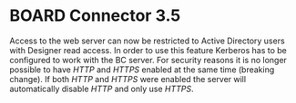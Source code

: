# BOARD Connector 3.5

Access to the web server can now be restricted to Active Directory users with Designer read access.
In order to use this feature Kerberos has to be configured to work with the BC server.
For security reasons it is no longer possible to have *HTTP* and *HTTPS* enabled at the same time (breaking change). If both *HTTP* and *HTTPS* were enabled the server will automatically disable *HTTP* and only use *HTTPS*.
